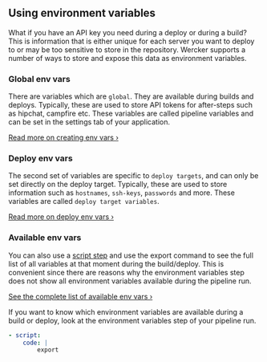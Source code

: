 ## Using environment variables

What if you have an API key you need during a deploy or during a build? This is
information that is either unique for each server you want to deploy to or may be
too sensitive to store in the repository. Wercker supports a number of ways to
store and expose this data as environment variables.

### Global env vars

There are variables which are `global`. They are available during builds and deploys.
Typically, these are used to store API tokens for after-steps such as hipchat, campfire etc.
These variables are called pipeline variables and can be set in the settings tab
of your application.

[Read more on creating env vars &rsaquo;](/docs/environment-variables/creating-env-vars.html)

### Deploy env vars

The second set of variables are specific to `deploy targets`, and can only be set
directly on the deploy target. Typically, these are used to store information
such as `hostnames`, `ssh-keys`, `passwords` and more.
These variables are called `deploy target variables`.

[Read more on deploy env vars &rsaquo;](/docs/environment-variables/deploy-variables.html)

### Available env vars

You can also use a [script step](/learn/steps/introduction.html) and use the export
command to see the full list of all variables at that moment during the build/deploy.
This is convenient since there are reasons why the environment variables step does
not show all environment variables available during the pipeline run.

[See the complete list of available env vars &rsaquo;](/docs/environment-variables/available-env-vars.html)

If you want to know which environment variables are available during a build or
deploy, look at the environment variables step of your pipeline run.

```yaml
- script:
    code: |
        export
```


